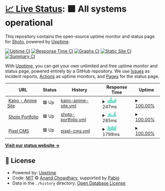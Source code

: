 # [📈 Live Status](https://999shotoo.github.io/uptime): <!--live status--> **🟩 All systems operational**

This repository contains the open-source uptime monitor and status page for [Shoto](https://999shotoo.github.io/uptime), powered by [Upptime](https://github.com/upptime/upptime).

[![Uptime CI](https://github.com/999shotoo/uptime/workflows/Uptime%20CI/badge.svg)](https://github.com/999shotoo/uptime/actions?query=workflow%3A%22Uptime+CI%22)
[![Response Time CI](https://github.com/999shotoo/uptime/workflows/Response%20Time%20CI/badge.svg)](https://github.com/999shotoo/uptime/actions?query=workflow%3A%22Response+Time+CI%22)
[![Graphs CI](https://github.com/999shotoo/uptime/workflows/Graphs%20CI/badge.svg)](https://github.com/999shotoo/uptime/actions?query=workflow%3A%22Graphs+CI%22)
[![Static Site CI](https://github.com/999shotoo/uptime/workflows/Static%20Site%20CI/badge.svg)](https://github.com/999shotoo/uptime/actions?query=workflow%3A%22Static+Site+CI%22)
[![Summary CI](https://github.com/999shotoo/uptime/workflows/Summary%20CI/badge.svg)](https://github.com/999shotoo/uptime/actions?query=workflow%3A%22Summary+CI%22)

With [Upptime](https://upptime.js.org), you can get your own unlimited and free uptime monitor and status page, powered entirely by a GitHub repository. We use [Issues](https://github.com/999shotoo/uptime/issues) as incident reports, [Actions](https://github.com/999shotoo/uptime/actions) as uptime monitors, and [Pages](https://999shotoo.github.io/uptime) for the status page.

<!--start: status pages-->
<!-- This summary is generated by Upptime (https://github.com/upptime/upptime) -->
<!-- Do not edit this manually, your changes will be overwritten -->
<!-- prettier-ignore -->
| URL | Status | History | Response Time | Uptime |
| --- | ------ | ------- | ------------- | ------ |
| <img alt="" src="https://icons.duckduckgo.com/ip3/kairo.giize.com.ico" height="13"> [Kairo - Anime Site](https://kairo.giize.com/) | 🟩 Up | [kairo-anime-site.yml](https://github.com/999shotoo/uptime/commits/HEAD/history/kairo-anime-site.yml) | <details><summary><img alt="Response time graph" src="./graphs/kairo-anime-site/response-time-week.png" height="20"> 247ms</summary><br><a href="https://999shotoo.github.io/uptime/history/kairo-anime-site"><img alt="Response time 247" src="https://img.shields.io/endpoint?url=https%3A%2F%2Fraw.githubusercontent.com%2F999shotoo%2Fuptime%2FHEAD%2Fapi%2Fkairo-anime-site%2Fresponse-time.json"></a><br><a href="https://999shotoo.github.io/uptime/history/kairo-anime-site"><img alt="24-hour response time 247" src="https://img.shields.io/endpoint?url=https%3A%2F%2Fraw.githubusercontent.com%2F999shotoo%2Fuptime%2FHEAD%2Fapi%2Fkairo-anime-site%2Fresponse-time-day.json"></a><br><a href="https://999shotoo.github.io/uptime/history/kairo-anime-site"><img alt="7-day response time 247" src="https://img.shields.io/endpoint?url=https%3A%2F%2Fraw.githubusercontent.com%2F999shotoo%2Fuptime%2FHEAD%2Fapi%2Fkairo-anime-site%2Fresponse-time-week.json"></a><br><a href="https://999shotoo.github.io/uptime/history/kairo-anime-site"><img alt="30-day response time 247" src="https://img.shields.io/endpoint?url=https%3A%2F%2Fraw.githubusercontent.com%2F999shotoo%2Fuptime%2FHEAD%2Fapi%2Fkairo-anime-site%2Fresponse-time-month.json"></a><br><a href="https://999shotoo.github.io/uptime/history/kairo-anime-site"><img alt="1-year response time 247" src="https://img.shields.io/endpoint?url=https%3A%2F%2Fraw.githubusercontent.com%2F999shotoo%2Fuptime%2FHEAD%2Fapi%2Fkairo-anime-site%2Fresponse-time-year.json"></a></details> | <details><summary><a href="https://999shotoo.github.io/uptime/history/kairo-anime-site">100.00%</a></summary><a href="https://999shotoo.github.io/uptime/history/kairo-anime-site"><img alt="All-time uptime 100.00%" src="https://img.shields.io/endpoint?url=https%3A%2F%2Fraw.githubusercontent.com%2F999shotoo%2Fuptime%2FHEAD%2Fapi%2Fkairo-anime-site%2Fuptime.json"></a><br><a href="https://999shotoo.github.io/uptime/history/kairo-anime-site"><img alt="24-hour uptime 100.00%" src="https://img.shields.io/endpoint?url=https%3A%2F%2Fraw.githubusercontent.com%2F999shotoo%2Fuptime%2FHEAD%2Fapi%2Fkairo-anime-site%2Fuptime-day.json"></a><br><a href="https://999shotoo.github.io/uptime/history/kairo-anime-site"><img alt="7-day uptime 100.00%" src="https://img.shields.io/endpoint?url=https%3A%2F%2Fraw.githubusercontent.com%2F999shotoo%2Fuptime%2FHEAD%2Fapi%2Fkairo-anime-site%2Fuptime-week.json"></a><br><a href="https://999shotoo.github.io/uptime/history/kairo-anime-site"><img alt="30-day uptime 100.00%" src="https://img.shields.io/endpoint?url=https%3A%2F%2Fraw.githubusercontent.com%2F999shotoo%2Fuptime%2FHEAD%2Fapi%2Fkairo-anime-site%2Fuptime-month.json"></a><br><a href="https://999shotoo.github.io/uptime/history/kairo-anime-site"><img alt="1-year uptime 100.00%" src="https://img.shields.io/endpoint?url=https%3A%2F%2Fraw.githubusercontent.com%2F999shotoo%2Fuptime%2FHEAD%2Fapi%2Fkairo-anime-site%2Fuptime-year.json"></a></details>
| <img alt="" src="https://icons.duckduckgo.com/ip3/shotoo.tech.ico" height="13"> [Shoto Portfolio](https://shotoo.tech/) | 🟩 Up | [shoto-portfolio.yml](https://github.com/999shotoo/uptime/commits/HEAD/history/shoto-portfolio.yml) | <details><summary><img alt="Response time graph" src="./graphs/shoto-portfolio/response-time-week.png" height="20"> 285ms</summary><br><a href="https://999shotoo.github.io/uptime/history/shoto-portfolio"><img alt="Response time 217" src="https://img.shields.io/endpoint?url=https%3A%2F%2Fraw.githubusercontent.com%2F999shotoo%2Fuptime%2FHEAD%2Fapi%2Fshoto-portfolio%2Fresponse-time.json"></a><br><a href="https://999shotoo.github.io/uptime/history/shoto-portfolio"><img alt="24-hour response time 212" src="https://img.shields.io/endpoint?url=https%3A%2F%2Fraw.githubusercontent.com%2F999shotoo%2Fuptime%2FHEAD%2Fapi%2Fshoto-portfolio%2Fresponse-time-day.json"></a><br><a href="https://999shotoo.github.io/uptime/history/shoto-portfolio"><img alt="7-day response time 285" src="https://img.shields.io/endpoint?url=https%3A%2F%2Fraw.githubusercontent.com%2F999shotoo%2Fuptime%2FHEAD%2Fapi%2Fshoto-portfolio%2Fresponse-time-week.json"></a><br><a href="https://999shotoo.github.io/uptime/history/shoto-portfolio"><img alt="30-day response time 217" src="https://img.shields.io/endpoint?url=https%3A%2F%2Fraw.githubusercontent.com%2F999shotoo%2Fuptime%2FHEAD%2Fapi%2Fshoto-portfolio%2Fresponse-time-month.json"></a><br><a href="https://999shotoo.github.io/uptime/history/shoto-portfolio"><img alt="1-year response time 217" src="https://img.shields.io/endpoint?url=https%3A%2F%2Fraw.githubusercontent.com%2F999shotoo%2Fuptime%2FHEAD%2Fapi%2Fshoto-portfolio%2Fresponse-time-year.json"></a></details> | <details><summary><a href="https://999shotoo.github.io/uptime/history/shoto-portfolio">100.00%</a></summary><a href="https://999shotoo.github.io/uptime/history/shoto-portfolio"><img alt="All-time uptime 100.00%" src="https://img.shields.io/endpoint?url=https%3A%2F%2Fraw.githubusercontent.com%2F999shotoo%2Fuptime%2FHEAD%2Fapi%2Fshoto-portfolio%2Fuptime.json"></a><br><a href="https://999shotoo.github.io/uptime/history/shoto-portfolio"><img alt="24-hour uptime 100.00%" src="https://img.shields.io/endpoint?url=https%3A%2F%2Fraw.githubusercontent.com%2F999shotoo%2Fuptime%2FHEAD%2Fapi%2Fshoto-portfolio%2Fuptime-day.json"></a><br><a href="https://999shotoo.github.io/uptime/history/shoto-portfolio"><img alt="7-day uptime 100.00%" src="https://img.shields.io/endpoint?url=https%3A%2F%2Fraw.githubusercontent.com%2F999shotoo%2Fuptime%2FHEAD%2Fapi%2Fshoto-portfolio%2Fuptime-week.json"></a><br><a href="https://999shotoo.github.io/uptime/history/shoto-portfolio"><img alt="30-day uptime 100.00%" src="https://img.shields.io/endpoint?url=https%3A%2F%2Fraw.githubusercontent.com%2F999shotoo%2Fuptime%2FHEAD%2Fapi%2Fshoto-portfolio%2Fuptime-month.json"></a><br><a href="https://999shotoo.github.io/uptime/history/shoto-portfolio"><img alt="1-year uptime 100.00%" src="https://img.shields.io/endpoint?url=https%3A%2F%2Fraw.githubusercontent.com%2F999shotoo%2Fuptime%2FHEAD%2Fapi%2Fshoto-portfolio%2Fuptime-year.json"></a></details>
| <img alt="" src="https://icons.duckduckgo.com/ip3/cms.shotoo.tech.ico" height="13"> [Pixel CMS](https://cms.shotoo.tech/) | 🟩 Up | [pixel-cms.yml](https://github.com/999shotoo/uptime/commits/HEAD/history/pixel-cms.yml) | <details><summary><img alt="Response time graph" src="./graphs/pixel-cms/response-time-week.png" height="20"> 1799ms</summary><br><a href="https://999shotoo.github.io/uptime/history/pixel-cms"><img alt="Response time 1764" src="https://img.shields.io/endpoint?url=https%3A%2F%2Fraw.githubusercontent.com%2F999shotoo%2Fuptime%2FHEAD%2Fapi%2Fpixel-cms%2Fresponse-time.json"></a><br><a href="https://999shotoo.github.io/uptime/history/pixel-cms"><img alt="24-hour response time 2175" src="https://img.shields.io/endpoint?url=https%3A%2F%2Fraw.githubusercontent.com%2F999shotoo%2Fuptime%2FHEAD%2Fapi%2Fpixel-cms%2Fresponse-time-day.json"></a><br><a href="https://999shotoo.github.io/uptime/history/pixel-cms"><img alt="7-day response time 1799" src="https://img.shields.io/endpoint?url=https%3A%2F%2Fraw.githubusercontent.com%2F999shotoo%2Fuptime%2FHEAD%2Fapi%2Fpixel-cms%2Fresponse-time-week.json"></a><br><a href="https://999shotoo.github.io/uptime/history/pixel-cms"><img alt="30-day response time 1764" src="https://img.shields.io/endpoint?url=https%3A%2F%2Fraw.githubusercontent.com%2F999shotoo%2Fuptime%2FHEAD%2Fapi%2Fpixel-cms%2Fresponse-time-month.json"></a><br><a href="https://999shotoo.github.io/uptime/history/pixel-cms"><img alt="1-year response time 1764" src="https://img.shields.io/endpoint?url=https%3A%2F%2Fraw.githubusercontent.com%2F999shotoo%2Fuptime%2FHEAD%2Fapi%2Fpixel-cms%2Fresponse-time-year.json"></a></details> | <details><summary><a href="https://999shotoo.github.io/uptime/history/pixel-cms">100.00%</a></summary><a href="https://999shotoo.github.io/uptime/history/pixel-cms"><img alt="All-time uptime 99.92%" src="https://img.shields.io/endpoint?url=https%3A%2F%2Fraw.githubusercontent.com%2F999shotoo%2Fuptime%2FHEAD%2Fapi%2Fpixel-cms%2Fuptime.json"></a><br><a href="https://999shotoo.github.io/uptime/history/pixel-cms"><img alt="24-hour uptime 100.00%" src="https://img.shields.io/endpoint?url=https%3A%2F%2Fraw.githubusercontent.com%2F999shotoo%2Fuptime%2FHEAD%2Fapi%2Fpixel-cms%2Fuptime-day.json"></a><br><a href="https://999shotoo.github.io/uptime/history/pixel-cms"><img alt="7-day uptime 100.00%" src="https://img.shields.io/endpoint?url=https%3A%2F%2Fraw.githubusercontent.com%2F999shotoo%2Fuptime%2FHEAD%2Fapi%2Fpixel-cms%2Fuptime-week.json"></a><br><a href="https://999shotoo.github.io/uptime/history/pixel-cms"><img alt="30-day uptime 99.92%" src="https://img.shields.io/endpoint?url=https%3A%2F%2Fraw.githubusercontent.com%2F999shotoo%2Fuptime%2FHEAD%2Fapi%2Fpixel-cms%2Fuptime-month.json"></a><br><a href="https://999shotoo.github.io/uptime/history/pixel-cms"><img alt="1-year uptime 99.92%" src="https://img.shields.io/endpoint?url=https%3A%2F%2Fraw.githubusercontent.com%2F999shotoo%2Fuptime%2FHEAD%2Fapi%2Fpixel-cms%2Fuptime-year.json"></a></details>

<!--end: status pages-->

[**Visit our status website →**](https://999shotoo.github.io/uptime)

## 📄 License

- Powered by: [Upptime](https://github.com/upptime/upptime)
- Code: [MIT](./LICENSE) © [Anand Chowdhary](https://anandchowdhary.com), supported by [Pabio](https://pabio.com)
- Data in the `./history` directory: [Open Database License](https://opendatacommons.org/licenses/odbl/1-0/)
